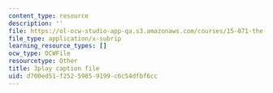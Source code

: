 ```yaml
---
content_type: resource
description: ''
file: https://ol-ocw-studio-app-qa.s3.amazonaws.com/courses/15-071-the-analytics-edge-spring-2017/d700ed51f25259859199c6c54dfbf6cc_En0xvjBnmfU.vtt
file_type: application/x-subrip
learning_resource_types: []
ocw_type: OCWFile
resourcetype: Other
title: 3play caption file
uid: d700ed51-f252-5985-9199-c6c54dfbf6cc
---
```

